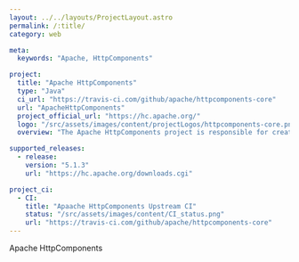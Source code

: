 ```yaml
---
layout: ../../layouts/ProjectLayout.astro
permalink: /:title/
category: web

meta:
  keywords: "Apache, HttpComponents"

project:
  title: "Apache HttpComponents"
  type: "Java"
  ci_url: "https://travis-ci.com/github/apache/httpcomponents-core"
  url: "ApacheHttpComponents"
  project_official_url: "https://hc.apache.org/"
  logo: "/src/assets/images/content/projectLogos/httpcomponents-core.png"
  overview: "The Apache HttpComponents project is responsible for creating and maintaining a toolset of low level Java components focused on HTTP and associated protocols."

supported_releases:
  - release:
    version: "5.1.3"
    url: "https://hc.apache.org/downloads.cgi"

project_ci:
  - CI:
    title: "Apaache HttpComponents Upstream CI"
    status: "/src/assets/images/content/CI_status.png"
    url: "https://travis-ci.com/github/apache/httpcomponents-core"
---
```


<p>Apache HttpComponents</p>
